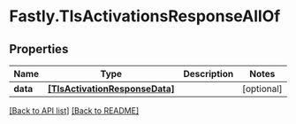 # Fastly.TlsActivationsResponseAllOf

## Properties

Name | Type | Description | Notes
------------ | ------------- | ------------- | -------------
**data** | [**[TlsActivationResponseData]**](TlsActivationResponseData.md) |  | [optional] 



[[Back to API list]](../../README.md#endpoints) [[Back to README]](../../README.md)
